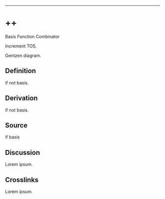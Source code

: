 ------------------------------------------------------------------------

# ++

Basis Function Combinator

Increment TOS.

Gentzen diagram.

## Definition

if not basis.

## Derivation

if not basis.

## Source

if basis

## Discussion

Lorem ipsum.

## Crosslinks

Lorem ipsum.
